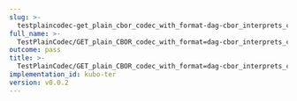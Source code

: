 ```yaml
---
slug: >-
  testplaincodec-get_plain_cbor_codec_with_format-dag-cbor_interprets_cbor_as_dag-*_variant_and_produces_expected_content-type_and_body
full_name: >-
  TestPlainCodec/GET_plain_CBOR_codec_with_format=dag-cbor_interprets_cbor_as_dag-*_variant_and_produces_expected_Content-Type_and_body
outcome: pass
title: >-
  TestPlainCodec/GET_plain_CBOR_codec_with_format=dag-cbor_interprets_cbor_as_dag-*_variant_and_produces_expected_Content-Type_and_body
implementation_id: kubo-ter
version: v0.0.2
---
```


